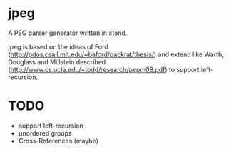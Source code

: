 jpeg
====

A PEG parser generator written in xtend.

jpeg is based on the ideas of Ford (http://pdos.csail.mit.edu/~baford/packrat/thesis/)
and extend like Warth, Douglass and Millstein described (http://www.cs.ucla.edu/~todd/research/pepm08.pdf) to support left-recursion.

TODO
====
* support left-recursion
* unordered groups
* Cross-References (maybe)
